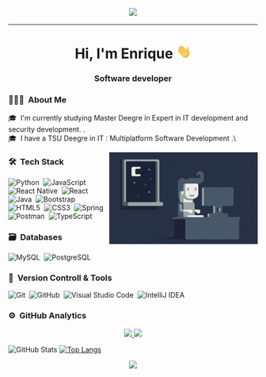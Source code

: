<p align="center">
  <img src="https://github.com/thompsonemerson/thompsonemerson/raw/master/cover-thompson.png" height="200"/>
</p>
<hr>
<h1 align="center">Hi, I'm Enrique <img src="https://raw.githubusercontent.com/ABSphreak/ABSphreak/master/gifs/Hi.gif" width="30px"> </h1>
<h3 align="center">Software developer</h3>

### 👨🏻‍💻 &nbsp;About Me

🎓 &nbsp;I'm currently studying Master Deegre in Expert in IT development and security development. .\
🎓 &nbsp;I have a TSU Deegre in IT : Multiplatform Software Development .\


<img alt="Night Coding" src="https://raw.githubusercontent.com/AVS1508/AVS1508/master/assets/Night-Coding.gif" align="right"/>

### 🛠 &nbsp;Tech Stack

![Python](https://img.shields.io/badge/python-3670A0?style=for-the-badge&logo=python&logoColor=ffdd54)&nbsp;
![JavaScript](https://img.shields.io/badge/javascript-%23323330.svg?style=for-the-badge&logo=javascript&logoColor=%23F7DF1E)&nbsp;
![React Native](https://img.shields.io/badge/React_Native-20232A?style=for-the-badge&logo=react&logoColor=61DAFB)&nbsp;
![React](https://img.shields.io/badge/React-20232A?style=for-the-badge&logo=react&logoColor=61DAFB)&nbsp;
![Java](https://img.shields.io/badge/java-%23ED8B00.svg?style=for-the-badge&logo=java&logoColor=white)&nbsp;
![Bootstrap](https://img.shields.io/badge/bootstrap-%23563D7C.svg?style=for-the-badge&logo=bootstrap&logoColor=white)&nbsp;
![HTML5](https://img.shields.io/badge/html5-%23E34F26.svg?style=for-the-badge&logo=html5&logoColor=white)&nbsp;
![CSS3](https://img.shields.io/badge/css3-%231572B6.svg?style=for-the-badge&logo=css3&logoColor=white)&nbsp;
![Spring](https://img.shields.io/badge/spring-%236DB33F.svg?style=for-the-badge&logo=spring&logoColor=white)&nbsp;
![Postman](https://img.shields.io/badge/Postman-FF6C37?style=for-the-badge&logo=postman&logoColor=white)&nbsp;
![TypeScript](https://img.shields.io/badge/typescript-%230256F7.svg?style=for-the-badge&logo=flutter&logoColor=white)

### 🗃 &nbsp;Databases

![MySQL](https://img.shields.io/badge/mysql-%2300f.svg?style=for-the-badge&logo=mysql&logoColor=white)&nbsp;
![PostgreSQL](https://img.shields.io/badge/PostgreSQL-%23316192.svg?style=for-the-badge&logo=postgresql&logoColor=white)

### 🧰 &nbsp;Version Controll & Tools 

![Git](https://img.shields.io/badge/git-%23F05033.svg?style=for-the-badge&logo=git&logoColor=white)&nbsp;
![GitHub](https://img.shields.io/badge/github-%23121011.svg?style=for-the-badge&logo=github&logoColor=white)&nbsp;
![Visual Studio Code](https://img.shields.io/badge/Visual%20Studio%20Code-0078d7.svg?style=for-the-badge&logo=visual-studio-code&logoColor=white)&nbsp;
![IntelliJ IDEA](https://img.shields.io/badge/IntelliJ%20IDEA-000000?style=for-the-badge&logo=intellij-idea&logoColor=white)&nbsp;

### ⚙️ &nbsp;GitHub Analytics

<p align="center">
  <a href="https://github.com/andr3sEnrique">
    <img height="180em" src="https://github-readme-stats-eight-theta.vercel.app/api?username=andr3sEnrique&show_icons=true&theme=algolia&include_all_commits=false&count_private=true"/>
  </a>
  <a href="https://github.com/andr3sEnrique">
    <img height="180em" src="https://github-readme-stats-eight-theta.vercel.app/api/top-langs/?username=andr3sEnrique&layout=compact&langs_count=8&theme=algolia"/>
  </a>
</p>

![GitHub Stats](https://github-readme-stats.vercel.app/api?username=Mrls09&theme=tokyonight)
[![Top Langs](https://github-readme-stats.vercel.app/api/top-langs/?username=Mrls09&theme=tokyonight&layout=donut)](https://github.com/Mrls09/github-readme-stats)

<p align="center">
  <img height="180em" src="https://github-readme-streak-stats.herokuapp.com/?user=andr3sEnrique&theme=dark&hide_border=true"/>
</p>





